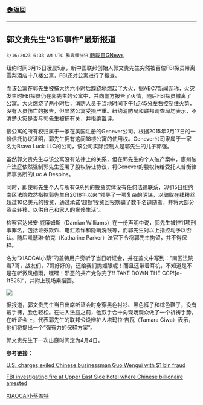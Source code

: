 ###  [:house:返回](README.md)
---


## 郭文贵先生“315事件”最新报道
`3/16/2023 6:33 AM UTC 雅典娜快讯` [轉載自GNews](https://gnews.org/articles/1018477)

纽约时间3月15日凌晨5点，新中国联邦创始人郭文贵先生突然被百位FBI探员带离雪梨酒店十八楼公寓，FBI还对公寓进行了搜查。

而该公寓在郭先生被捕大约六小时后蹊跷地燃起了大火，据ABC7新闻网称，火灾发生时FBI探员仍在郭先生的公寓中，并向警方报告了火情，随后FBI探员撤离了公寓。大火燃烧了两小时后，消防人员于当地时间下午1点45分左右控制住火势，没有人员伤亡的报告，但显然公寓受损严重。纽约消防局和联邦调查局均表示，不清楚火灾是否与郭先生被捕有关，并拒绝置评。

该公寓的所有权归属于一家在美国注册的Genever公司。根据2015年2月17日的一份信托协议证明，郭先生拥有这间18楼公寓的使用权。Genever公司隶属于一家名为Bravo Luck LLC的公司，该公司实际控制人是郭先生的儿子郭强。

虽然郭文贵先生与该公寓没有法律上的关系，但在郭先生的个人破产案中，康州破产法庭依然强制郭先生签署了股权转让协议，将Genever的股权转给受托人普衡律师事务所的Luc A Despins。

同时，即使郭先生个人与所有G系列的投资实体没有任何法律联系，3月15日纽约南区法院依然指控郭先生自2018年以来“领导了一项复杂的阴谋，以骗取在线粉丝超过10亿美元的投资，通过承诺‘超额’投资回报欺骗了数千名追随者，并将大部分资金转移，以供自己和家人的奢侈生活“。

检察官达米安·威廉姆斯（Damian Williams）在一份声明中说，郭先生被控11项刑事罪名，包括证券欺诈、电汇欺诈和隐瞒洗钱等，而郭先生对以上指控均予以否认。随后凯瑟琳·帕克（Katharine Parker）法官下令将郭先生拘留，并不得保释。

名为”XIAOCAI小蔡“的盖特用户旁听了当日听证会，并在盖文中写到：”南区法院看7哥，战友们，7哥好好的，还给我们抛媚眼呢！而且还带着耳机，不知道是不是在听微风细雨，嘿嘿！邪恶的共产党你完了!! TAKE DOWN THE CCP![e-1f525]“，并附上现场素描画。

![](https://i.imgur.com/toqpK60.jpg)


据报道，郭文贵先生当日出席听证会时身穿黑色衬衫、黑色裤子和棕色鞋子，没有戴手铐，脸色轻松。在进入法庭之前，他双手合十向现场观众做了一个祈祷手势。在听证会上，代表郭先生的联邦公设辩护人塔玛拉·吉瓦（Tamara Giwa）表示，他们将提出一个“强有力的保释方案”。

郭文贵先生下一次出庭时间定为4月4日。

**参考链接：** 

[U.S. charges exiled Chinese businessman Guo Wengui with $1 bln fraud](https://www.reuters.com/legal/us-charges-exiled-chinese-businessman-guo-wengui-with-fraud-2023-03-15/)

[FBI investigating fire at Upper East Side hotel where Chinese billionaire arrested](https://abc7ny.com/sherry-netherland-hotel-fire-upper-east-side-ues/12957548/)

[XIAOCAI小蔡盖特](https://gettr.com/post/p2bl6bb2d11)
